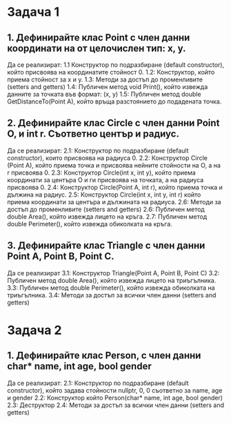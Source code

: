 # Задача 1
## 1. Дефинирайте клас Point с член данни координати на от целочислен тип: x, y.
Да се реализират:
1.1 Конструктор по подразбиране (default constructor), който присвоява на координатите стойност 0.
1.2: Конструктор, който приема стойност за x и y. 
1.3: Методи за достъп до променливите (setters and getters)
1.4: Публичен метод void Print(), който извежда данните за точката във формат: (x, y)
1.5: Публичен метод double GetDistanceTo(Point A), който връща разстоянието до подадената точка.

## 2. Дефинирайте клас Circle с член данни Point O, и int r. Съответно център и радиус.
Да се реализират:
2.1: Конструктор по подразбиране (default constructor), които присвоява на радиуса 0.
2.2: Конструктор Circle (Point A), който приема точка и присвоява нейните стойности на O, а на r присвоява 0.
2.3: Конструктор Circle(int x, int y), който приема координати за центъра O и ги присвоява на точката, а на радиуса присвоява 0.
2.4: Конструктор Circle(Point A, int r), който приема точка и дължина на радиус.
2.5: Конструктор Circle(int x, int y, int r) който приема координати за центъра и дължината на радиуса.
2.6: Методи за достъп до променливите (setters and getters)
2.6: Публичен метод double Area(), който извежда лицето на кръга.
2.7: Публичен метод double Perimeter(), който извежда обиколката на кръга.

## 3. Дефинирайте клас Triangle с член данни Point A, Point B, Point C.
Да се реализират
3.1: Конструктор Triangle(Point A, Point B, Point C)
3.2: Публичен метод double Area(), който извежда лицето на триъгълника.
3.3: Публичен метод double Perimeter(), който извежда обиколката на триъгълника.
3.4: Методи за достъп за всички член данни (setters and getters)
# Задача 2
## 1. Дефинирайте клас Person, с член данни char* name, int age, bool gender
Да се реализират:
2.1: Конструктор по подразбиране (default constructor), който задава стойности nullptr, 0, 0 съответно за name, age и gender
2.2: Конструктор който Person(char* name, int age, bool gender)
2.3: Деструктор
2.4: Методи за достъп за всички член данни (setters and getters)
